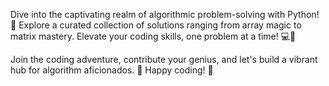 Dive into the captivating realm of algorithmic problem-solving with Python! 🐍 Explore a curated collection of solutions ranging from array magic to matrix mastery. Elevate your coding skills, one problem at a time! 💻🚀

Join the coding adventure, contribute your genius, and let's build a vibrant hub for algorithm aficionados. 🌟 Happy coding! 🎉
